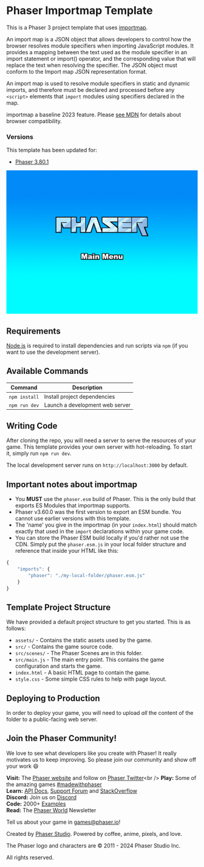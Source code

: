 # Phaser Importmap Template

This is a Phaser 3 project template that uses [importmap](https://developer.mozilla.org/en-US/docs/Web/HTML/Element/script/type/importmap).

An import map is a JSON object that allows developers to control how the browser resolves module specifiers when importing JavaScript modules. It provides a mapping between the text used as the module specifier in an import statement or import() operator, and the corresponding value that will replace the text when resolving the specifier. The JSON object must conform to the Import map JSON representation format.

An import map is used to resolve module specifiers in static and dynamic imports, and therefore must be declared and processed before any `<script>` elements that `import` modules using specifiers declared in the map.

importmap a baseline 2023 feature. Please [see MDN](https://developer.mozilla.org/en-US/docs/Web/HTML/Element/script/type/importmap) for details about browser compatibility.

### Versions

This template has been updated for:

- [Phaser 3.80.1](https://github.com/phaserjs/phaser)

![screenshot](screenshot.png)

## Requirements

[Node.js](https://nodejs.org) is required to install dependencies and run scripts via `npm` (if you want to use the development server).

## Available Commands

| Command | Description |
|---------|-------------|
| `npm install` | Install project dependencies |
| `npm run dev` | Launch a development web server |

## Writing Code

After cloning the repo, you will need a server to serve the resources of your game. This template provides your own server with hot-reloading. To start it, simply run `npm run dev`.

The local development server runs on `http://localhost:3000` by default.

## Important notes about importmap

- You **MUST** use the `phaser.esm` build of Phaser. This is the only build that exports ES Modules that importmap supports.
- Phaser v3.60.0 was the first version to export an ESM bundle. You cannot use earlier versions with this template.
- The 'name' you give in the importmap (in your `index.html`) should match exactly that used in the `import` declarations within your game code.
- You can store the Phaser ESM build locally if you'd rather not use the CDN. Simply put the `phaser.esm.js` in your local folder structure and reference that inside your HTML like this: 

```js
{
    "imports": {
        "phaser": "./my-local-folder/phaser.esm.js"
    }
}
```

## Template Project Structure

We have provided a default project structure to get you started. This is as follows:

- `assets/` - Contains the static assets used by the game.
- `src/` - Contains the game source code.
- `src/scenes/` - The Phaser Scenes are in this folder.
- `src/main.js` - The main entry point. This contains the game configuration and starts the game.
- `index.html` - A basic HTML page to contain the game.
- `style.css` - Some simple CSS rules to help with page layout.

## Deploying to Production

In order to deploy your game, you will need to upload *all* the content of the folder to a public-facing web server.

## Join the Phaser Community!

We love to see what developers like you create with Phaser! It really motivates us to keep improving. So please join our community and show off your work 😄

**Visit:** The [Phaser website](https://phaser.io) and follow on [Phaser Twitter](https://twitter.com/phaser_)<br />
**Play:** Some of the amazing games [#madewithphaser](https://twitter.com/search?q=%23madewithphaser&src=typed_query&f=live)<br />
**Learn:** [API Docs](https://newdocs.phaser.io), [Support Forum](https://phaser.discourse.group/) and [StackOverflow](https://stackoverflow.com/questions/tagged/phaser-framework)<br />
**Discord:** Join us on [Discord](https://discord.gg/phaser)<br />
**Code:** 2000+ [Examples](https://labs.phaser.io)<br />
**Read:** The [Phaser World](https://phaser.io/community/newsletter) Newsletter<br />

Tell us about your game in [games@phaser.io](mailto:games@phaser.io)!

Created by [Phaser Studio](mailto:support@phaser.io). Powered by coffee, anime, pixels, and love.

The Phaser logo and characters are &copy; 2011 - 2024 Phaser Studio Inc.

All rights reserved.
